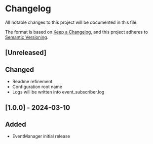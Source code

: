 # Changelog

All notable changes to this project will be documented in this file.

The format is based on [Keep a Changelog](https://keepachangelog.com/en/1.0.0/),
and this project adheres to [Semantic Versioning](https://semver.org/spec/v2.0.0.html).

## [Unreleased]

## Changed

- Readme refinement
- Configuration root name
- Logs will be written into event_subscriber.log

## [1.0.0] - 2024-03-10

## Added

- EventManager initial release

